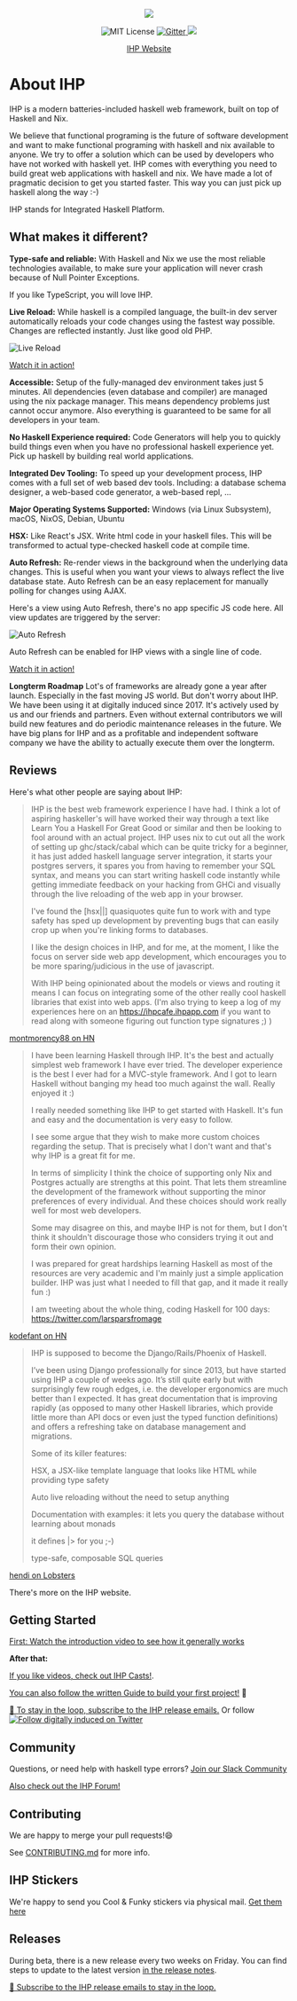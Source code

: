 <p align="center">
  <a href="https://ihp.digitallyinduced.com/" target="_blank">
    <img src="Guide/images/ihp-logo-readme.png"/>
  </a>
</p>

<p align="center">
  <img alt="MIT License" src="https://img.shields.io/github/license/digitallyinduced/ihp">

  <a href="https://gitter.im/digitallyinduced/ihp" target="_blank">
    <img alt="Gitter" src="https://img.shields.io/gitter/room/digitallyinduced/ihp">
  </a>

  <a href="https://twitter.com/digitallyinduce" target="_blank">
    <img src="https://img.shields.io/twitter/follow/digitallyinduce"/>
  </a>
</p>

<p align="center">
  <a href="https://ihp.digitallyinduced.com/" target="_blank">
    IHP Website
  </a>
</p>

# About IHP

IHP is a modern batteries-included haskell web framework, built on top of Haskell and Nix.

We believe that functional programing is the future of software development and want to make functional programing with haskell and nix available to anyone. We try to offer a solution which can be used by developers who have not worked with haskell yet. IHP comes with everything you need to build great web applications with haskell and nix. We have made a lot of pragmatic decision to get you started faster. This way you can just pick up haskell along the way :-)

IHP stands for Integrated Haskell Platform.

## What makes it different?

**Type-safe and reliable:**
With Haskell and Nix we use the most reliable technologies available, to make sure your application will never crash because of Null Pointer Exceptions.

If you like TypeScript, you will love IHP.

**Live Reload:**
While haskell is a compiled language, the built-in dev server automatically reloads your code changes using the fastest way possible. Changes are reflected instantly. Just like good old PHP.

![Live Reload](https://github.com/digitallyinduced/ihp/blob/master/Guide/images/IHP%20Live%20Reloading%20Demo.gif?raw=true)

[Watch it in action!](https://youtu.be/nTjjDo57B8g)

**Accessible:**
Setup of the fully-managed dev environment takes just 5 minutes. All dependencies (even database and compiler) are managed using the nix package manager. This means dependency problems just cannot occur anymore. Also everything is guaranteed to be same for all developers in your team.

**No Haskell Experience required:**
Code Generators will help you to quickly build things even when you have no professional haskell experience yet. Pick up haskell by building real world applications.

**Integrated Dev Tooling:**
To speed up your development process, IHP comes with a full set of web based dev tools. Including: a database schema designer, a web-based code generator, a web-based repl, ...

**Major Operating Systems Supported:**
Windows (via Linux Subsystem), macOS, NixOS, Debian, Ubuntu

**HSX:**
Like React's JSX. Write html code in your haskell files. This will be transformed to actual type-checked haskell code at compile time.

**Auto Refresh:**
Re-render views in the background when the underlying data changes. This is useful when you want your views to always reflect the live database state. Auto Refresh can be an easy replacement for manually polling for changes using AJAX.

Here's a view using Auto Refresh, there's no app specific JS code here. All view updates are triggered by the server:

![Auto Refresh](https://github.com/digitallyinduced/ihp/blob/master/Guide/images/IHP%20Cloud%20Auto%20Refresh.gif?raw=true)

Auto Refresh can be enabled for IHP views with a single line of code.

[Watch it in action!](https://twitter.com/digitallyinduce/status/1312017800223956992)

**Longterm Roadmap**
Lot's of frameworks are already gone a year after launch. Especially in the fast moving JS world. But don't worry about IHP. We have been using it at digitally induced since 2017. It's actively used by us and our friends and partners. Even without external contributors we will build new features and do periodic maintenance releases in the future. We have big plans for IHP and as a profitable and independent software company we have the ability to actually execute them over the longterm.

## Reviews

Here's what other people are saying about IHP:

<blockquote>
IHP is the best web framework experience I have had. I think a lot of aspiring haskeller's will have worked their way through a text like Learn You a Haskell For Great Good or similar and then be looking to fool around with an actual project.
IHP uses nix to cut out all the work of setting up ghc/stack/cabal which can be quite tricky for a beginner, it has just added haskell language server integration, it starts your postgres servers, it spares you from having to remember your SQL syntax, and means you can start writing haskell code instantly while getting immediate feedback on your hacking from GHCi and visually through the live reloading of the web app in your browser.

I've found the [hsx||] quasiquotes quite fun to work with and type safety has sped up development by preventing bugs that can easily crop up when you're linking forms to databases.

I like the design choices in IHP, and for me, at the moment, I like the focus on server side web app development, which encourages you to be more sparing/judicious in the use of javascript.

With IHP being opinionated about the models or views and routing it means I can focus on integrating some of the other really cool haskell libraries that exist into web apps. (I'm also trying to keep a log of my experiences here on an https://ihpcafe.ihpapp.com if you want to read along with someone figuring out function type signatures ;) )

</blockquote>

<a href="https://news.ycombinator.com/item?id=24817368">montmorency88 on HN</a>

<blockquote>
I have been learning Haskell through IHP. It's the best and actually simplest web framework I have ever tried.
The developer experience is the best I ever had for a MVC-style framework. And I got to learn Haskell without banging my head too much against the wall. Really enjoyed it :)

I really needed something like IHP to get started with Haskell. It's fun and easy and the documentation is very easy to follow.

I see some argue that they wish to make more custom choices regarding the setup. That is precisely what I don't want and that's why IHP is a great fit for me.

In terms of simplicity I think the choice of supporting only Nix and Postgres actually are strengths at this point. That lets them streamline the development of the framework without supporting the minor preferences of every individual. And these choices should work really well for most web developers.

Some may disagree on this, and maybe IHP is not for them, but I don't think it shouldn't discourage those who considers trying it out and form their own opinion.

I was prepared for great hardships learning Haskell as most of the resources are very academic and I'm mainly just a simple application builder. IHP was just what I needed to fill that gap, and it made it really fun :)

I am tweeting about the whole thing, coding Haskell for 100 days: https://twitter.com/larsparsfromage

</blockquote>

<a href="https://news.ycombinator.com/item?id=24829215">kodefant on HN</a>

<blockquote>
IHP is supposed to become the Django/Rails/Phoenix of Haskell.

I’ve been using Django professionally for since 2013, but have started using IHP a couple of weeks ago. It’s still quite early but with surprisingly few rough edges, i.e. the developer ergonomics are much better than I expected. It has great documentation that is improving rapidly (as opposed to many other Haskell libraries, which provide little more than API docs or even just the typed function definitions) and offers a refreshing take on database management and migrations.

Some of its killer features:

HSX, a JSX-like template language that looks like HTML while providing type safety

Auto live reloading without the need to setup anything

Documentation with examples: it lets you query the database without learning about monads

it defines |> for you ;-)

type-safe, composable SQL queries

</blockquote>

<a href="https://lobste.rs/s/8pieht/ihp_modern_batteries_included_web#c_6lroyn">hendi on Lobsters</a>

There's more on the IHP website.

## Getting Started

[First: Watch the introduction video to see how it generally works](https://youtu.be/UbDtS_mUMpI)

**After that:**

[If you like videos, check out IHP Casts!](https://www.youtube.com/watch?v=PLl9Sjq6Nzc&list=PLenFm8BWuKlS0IaE31DmKB_PbkMLmwWmG&index=1).

[You can also follow the written Guide to build your first project!](https://ihp.digitallyinduced.com/Guide/) 🚀

[📧 To stay in the loop, subscribe to the IHP release emails.](http://eepurl.com/g51zq1) Or follow [![Follow digitally induced on Twitter](https://img.shields.io/twitter/follow/digitallyinduce)](https://twitter.com/digitallyinduce)

## Community

Questions, or need help with haskell type errors? [Join our Slack Community](https://ihp.digitallyinduced.com/Slack)

[Also check out the IHP Forum!](https://forum.ihpapp.com/)

## Contributing

We are happy to merge your pull requests!😄

See [CONTRIBUTING.md](CONTRIBUTING.md) for more info.

## IHP Stickers

We're happy to send you Cool & Funky stickers via physical mail. [Get them here](https://forms.gle/hEgV4E7RakQBaKgY9)

## Releases

During beta, there is a new release every two weeks on Friday. You can find steps to update to the latest version [in the release notes](https://github.com/digitallyinduced/ihp/releases).

[📧 Subscribe to the IHP release emails to stay in the loop.](http://eepurl.com/g51zq1)
